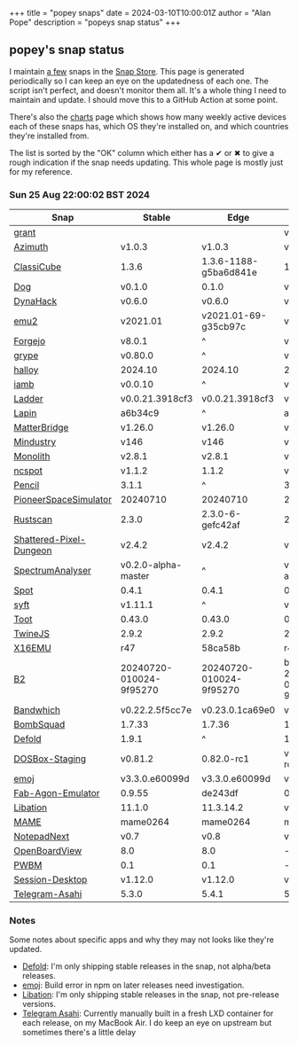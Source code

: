 +++
title = "popey snaps"
date = 2024-03-10T10:00:01Z
author = "Alan Pope"
description = "popeys snap status"
+++

## popey's snap status

I maintain [a few](https://snapcraft.io/publisher/popey) snaps in the [Snap Store](https://snapcraft.io). This page is generated periodically so I can keep an eye on the updatedness of each one. The script isn't perfect, and doesn't monitor them all. It's a whole thing I need to maintain and update. I should move this to a GitHub Action at some point.

There's also the [charts](/blog/charts) page which shows how many weekly active devices each of these snaps has, which OS they're installed on, and which countries they're installed from.

The list is sorted by the "OK" column which either has a ✔ or ✖ to give a rough indication if the snap needs updating. This whole page is mostly just for my reference. 

### Sun 25 Aug 22:00:02 BST 2024
| Snap | Stable | Edge | Upstream | OK? |
| - | - | - | - | - |
| [grant](https://snapcraft.io/grant) |  | | v0.2.1 | ✖ |
| [Azimuth](https://snapcraft.io/azimuth) | v1.0.3 | v1.0.3 | v1.0.3 | ✔ |
| [ClassiCube](https://snapcraft.io/classicube) | 1.3.6 | 1.3.6-1188-g5ba6d841e | 1.3.6 | ✔ |
| [Dog](https://snapcraft.io/dog) | v0.1.0 | 0.1.0 | v0.1.0 | ✔ |
| [DynaHack](https://snapcraft.io/dynahack) | v0.6.0 | v0.6.0 | v0.6.0 | ✔ |
| [emu2](https://snapcraft.io/emu2) | v2021.01 | v2021.01-69-g35cb97c | v2021.01 | ✔ |
| [Forgejo](https://snapcraft.io/forgejo) | v8.0.1 | ^ | v8.0.1 | ✔ |
| [grype](https://snapcraft.io/grype) | v0.80.0 | ^ | v0.80.0 | ✔ |
| [halloy](https://snapcraft.io/halloy) | 2024.10 | 2024.10 | 2024.10 | ✔ |
| [iamb](https://snapcraft.io/iamb) | v0.0.10 | ^ | v0.0.10 | ✔ |
| [Ladder](https://snapcraft.io/ladder) | v0.0.21.3918cf3 | v0.0.21.3918cf3 | v0.0.21 | ✔ |
| [Lapin](https://snapcraft.io/lapin) | a6b34c9 | ^ | a6b34c9 | ✔ |
| [MatterBridge](https://snapcraft.io/matterbridge) | v1.26.0 | v1.26.0 | v1.26.0 | ✔ |
| [Mindustry](https://snapcraft.io/mindustry) | v146 | v146 | v146 | ✔ |
| [Monolith](https://snapcraft.io/monolith) | v2.8.1 | v2.8.1 | v2.8.1 | ✔ |
| [ncspot](https://snapcraft.io/ncspot) | v1.1.2 | 1.1.2 | v1.1.2 | ✔ |
| [Pencil](https://snapcraft.io/pencil) | 3.1.1 | ^ | 3.1.1 | ✔ |
| [PioneerSpaceSimulator](https://snapcraft.io/pioneer) | 20240710 | 20240710 | 20240710 | ✔ |
| [Rustscan](https://snapcraft.io/rustscan) | 2.3.0 | 2.3.0-6-gefc42af | 2.3.0 | ✔ |
| [Shattered-Pixel-Dungeon](https://snapcraft.io/shattered-pixel-dungeon) | v2.4.2 | v2.4.2 | v2.4.2 | ✔ |
| [SpectrumAnalyser](https://snapcraft.io/spectrum-analyser) | v0.2.0-alpha-master | ^ | v0.2.0-alpha | ✔ |
| [Spot](https://snapcraft.io/spot) | 0.4.1 | 0.4.1 | 0.4.1 | ✔ |
| [syft](https://snapcraft.io/syft) | v1.11.1 | ^ | v1.11.1 | ✔ |
| [Toot](https://snapcraft.io/toot) | 0.43.0 | 0.43.0 | 0.43.0 | ✔ |
| [TwineJS](https://snapcraft.io/twinejs) | 2.9.2 | 2.9.2 | 2.9.2 | ✔ |
| [X16EMU](https://snapcraft.io/x16emu) | r47 | 58ca58b | r47 | ✔ |
| [B2](https://snapcraft.io/b2) | 20240720-010024-9f95270 | 20240720-010024-9f95270 | b2-20240720-010024-9f95270 | ✖ |
| [Bandwhich](https://snapcraft.io/bandwhich) | v0.22.2.5f5cc7e | v0.23.0.1ca69e0 | v0.23.0 | ✖ |
| [BombSquad](https://snapcraft.io/bombsquad) | 1.7.33 | 1.7.36 | 1.7.37 | ✖ |
| [Defold](https://snapcraft.io/defold) | 1.9.1 | ^ | 1.9.2 | ✖ |
| [DOSBox-Staging](https://snapcraft.io/dosbox-staging) | v0.81.2 | 0.82.0-rc1 | v0.82.0-rc1 | ✖ |
| [emoj](https://snapcraft.io/emoj) | v3.3.0.e60099d | v3.3.0.e60099d | v4.1.0 | ✖ |
| [Fab-Agon-Emulator](https://snapcraft.io/fab-agon-emulator) | 0.9.55 | de243df | 0.9.58 | ✖ |
| [Libation](https://snapcraft.io/libation) | 11.1.0 | 11.3.14.2 | v11.3.14.2 | ✖ |
| [MAME](https://snapcraft.io/mame) | mame0264 | mame0264 | mame0268 | ✖ |
| [NotepadNext](https://snapcraft.io/notepadnext) | v0.7 | v0.8 | v0.8 | ✖ |
| [OpenBoardView](https://snapcraft.io/openboardview) | 8.0 | 8.0 | - | ✖ |
| [PWBM](https://snapcraft.io/pwbm) | 0.1 | 0.1 | - | ✖ |
| [Session-Desktop](https://snapcraft.io/session-desktop) | v1.12.0 | v1.12.0 | v1.13.1 | ✖ |
| [Telegram-Asahi](https://snapcraft.io/telegram-asahi) | 5.3.0       | 5.4.1 | 5.4.1 | ✖ |

### Notes

Some notes about specific apps and why they may not looks like they're updated.

* [Defold](https://snapcraft.io/defold): I'm only shipping stable releases in the snap, not alpha/beta releases.
* [emoj](https://snapcraft.io/emoj): Build error in npm on later releases need investigation.
* [Libation](https://snapcraft.io/libation): I'm only shipping stable releases in the snap, not pre-release versions. 
* [Telegram Asahi](https://snapcraft.io/telegram-asahi): Currently manually built in a fresh LXD container for each release, on my MacBook Air. I do keep an eye on upstream but sometimes there's a little delay
